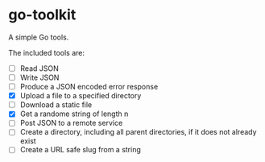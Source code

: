 # go-toolkit

A simple Go tools.

The included tools are:

- [ ] Read JSON
- [ ] Write JSON
- [ ] Produce a JSON encoded error response
- [X] Upload a file to a specified directory
- [ ] Download a static file
- [X] Get a randome string of length n
- [ ] Post JSON to a remote service
- [ ] Create a directory, including all parent directories, if it does not already exist
- [ ] Create a URL safe slug from a string